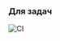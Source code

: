 ### Для задач
![CI](https://github.com/I7axa666/ahj-event-sours/actions/workflows/web.yml/badge.svg)